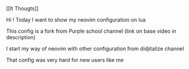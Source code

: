[[It Thougts]]

Hi !
Today I want to show my neovim configuration on lua

This config is a fork from Purple school channel
(link on base video in description)

I start my way of neovim with other configuration from didjitalize channel 

That config was very hard for new users like me


